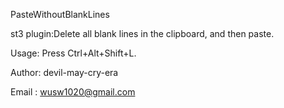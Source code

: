 PasteWithoutBlankLines

st3 plugin:Delete all blank lines in the clipboard, and then paste.

Usage:  Press Ctrl+Alt+Shift+L.

Author: devil-may-cry-era

Email : wusw1020@gmail.com
